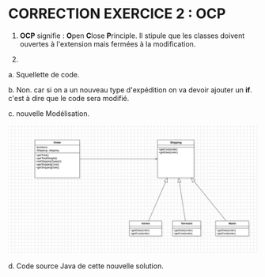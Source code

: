 #  CORRECTION EXERCICE 2 : OCP 

 1. **OCP** signifie : **O**pen **C**lose **P**rinciple. 
 Il stipule que les classes doivent ouvertes à l'extension mais fermées à la modification. 

2. 
  a. Squellette de code. 


  b. Non. car si on a un nouveau type d'expédition on va devoir ajouter un **if**. c'est à dire que le code sera modifié.  

  c. nouvelle Modélisation. 

 <p align="center"> 
  <img src="Screenshot from 2024-02-04 18-45-24.png" alt="Description de l'image" />
</p>

d. Code source Java de cette nouvelle solution. 

